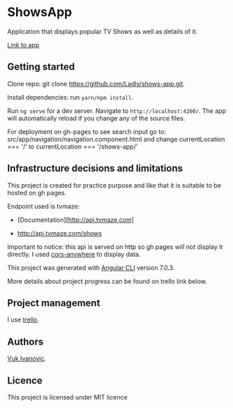 # ShowsApp

Application that displays popular TV Shows as well as details of it.

[Link to app](https://ladly.github.io/shows-app/)

## Getting started

Clone repo: git clone https://github.com/Ladly/shows-app.git.

Install dependencies: run `yarn/npm install`.

Run `ng serve` for a dev server. Navigate to `http://localhost:4200/`. The app will automatically reload if you change any of the source files.

For deployment on gh-pages to see search input go to: src/app/navigation/navigation.component.html and change currentLocation === '/' to currentLocation === '/shows-app/' 

## Infrastructure decisions and limitations

This project is created for practice purpose and like that it is suitable to be hosted on gh pages.

Endpoint used is tvmaze:

- [Documentation][http://api.tvmaze.com]

- http://api.tvmaze.com/shows

Important to notice: this api is served on http so gh pages will not display it directly. I used [cors-anywhere](https://cors-anywhere.herokuapp.com/) to display data.

This project was generated with [Angular CLI](https://github.com/angular/angular-cli) version 7.0.3.

More details about project progress can be found on trello link below.

## Project management

I use [trello](https://trello.com/b/Tefvejua).

## Authors

[Vuk Ivanovic](https://www.linkedin.com/in/vuk-ivanovic/).

## Licence

This project is licensed under MIT licence
